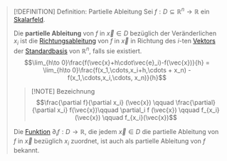 >[!DEFINITION] Definition: Partielle Ableitung
>Sei $f:D\subseteq\mathbb{R}^n\to\mathbb{R}$ ein [Skalarfeld](Skalarfeld.md).
>
>Die **partielle Ableitung** von $f$ in $\vec{x}\in D$ bezüglich der Veränderlichen $x_i$ ist die [Richtungsableitung](Richtungsableitung.md) von $f$ in $\vec{x}$ in Richtung des $i$-ten [Vektors](../../../../../Lineare%20Algebra/Vektoren%20als%20Matrizen/Reelle%20Vektoren/Reeller%20Spaltenvektor.md) der [Standardbasis](../../../../../Lineare%20Algebra/Vektoren%20als%20Matrizen/Reelle%20Vektoren/Standardbasis.md) von $\mathbb{R}^n$, falls sie existiert.
>$$\lim_{h\to 0}\frac{f(\vec{x}+h\cdot\vec{e}_i)-f(\vec{x})}{h} = \lim_{h\to 0}\frac{f(x_1,\cdots,x_i+h,\cdots + x_n) - f(x_1,\cdots,x_i,\cdots, x_n)}{h}$$
>
>>[!NOTE] Bezeichnung
>>$$\frac{\partial f}{\partial x_i} (\vec{x}) \qquad  \frac{\partial}{\partial x_i} f(\vec{x})\qquad \partial_i f (\vec{x}) \qquad f_{x_i} (\vec{x}) \qquad f_{x_i}(\vec{x})$$
>
>Die [Funktion](Skalarfeld.md) $\partial_i f: D\to\mathbb{R}$, die jedem $\vec{x}\in D$ die partielle Ableitung von $f$ in $\vec{x}$ bezüglich $x_i$ zuordnet, ist auch als partielle Ableitung von $f$ bekannt.